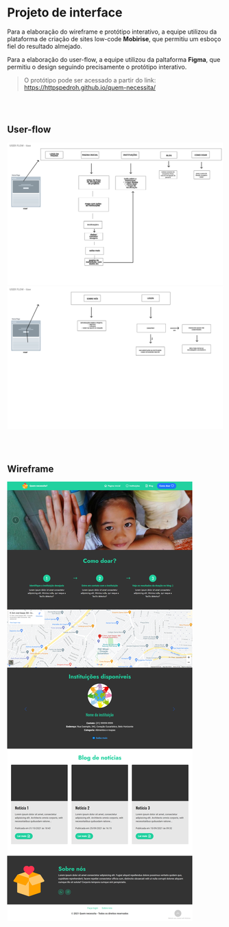 # Projeto de interface

Para a elaboração do wireframe e protótipo interativo, a equipe utilizou da plataforma de criação de sites low-code **Mobirise**, que permitiu um esboço fiel do resultado almejado.

Para a elaboração do user-flow, a equipe utilizou da paltaforma **Figma**, que permitiu o design seguindo precisamente o protótipo interativo.

> O protótipo pode ser acessado a partir do link: https://httpspedroh.github.io/quem-necessita/

<br></br>
## User-flow

![User-flow](../Artefatos/userflow-1.png)
![User-flow](../Artefatos/userflow-2.png)

<br></br>

## Wireframe

![Wireframe](../Artefatos/wireframe.png)